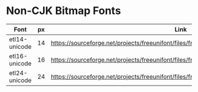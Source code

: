 # Non-CJK Bitmap Fonts

| Font | px | Link | Derivative? |
| --- | --- | --- | --- |
| etl14-unicode | 14 | <https://sourceforge.net/projects/freeunifont/files/freeunifont/%5BUnnamed%20release%5D/> | / |
| etl16-unicode | 16 | <https://sourceforge.net/projects/freeunifont/files/freeunifont/%5BUnnamed%20release%5D/> | / |
| etl24-unicode | 24 | <https://sourceforge.net/projects/freeunifont/files/freeunifont/%5BUnnamed%20release%5D/> | / |